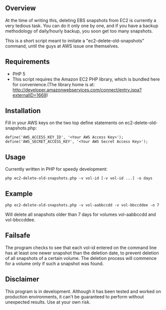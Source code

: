 ## Overview ##
At the time of writing this, deleting EBS snapshots from EC2 is currently a very tedious task. You can do it only one by one, and if you have a backup methodology of daily/hourly backup, you soon get too many snapshots.

This is a short script meant to imitate a "ec2-delete-old-snapshots" command, until the guys at AWS issue one themselves.

## Requirements ##
  * PHP 5
  * This script requires the Amazon EC2 PHP library, which is bundled here for convenience.(The library home is at: http://developer.amazonwebservices.com/connect/entry.jspa?externalID=1669)

## Installation ##
Fill in your AWS keys on the two top define statements on ec2-delete-old-snapshots.php:
```
define('AWS_ACCESS_KEY_ID', '<Your AWS Access Key>');
define('AWS_SECRET_ACCESS_KEY', '<Your AWS Secret Access Key>');
```

## Usage ##
Currently written in PHP for speedy development:
```
php ec2-delete-old-snapshots.php -v vol-id [-v vol-id ...] -o days
```

## Example ##
```
php ec2-delete-old-snapshots.php -v vol-aabbccdd -v vol-bbccddee -o 7
```
Will delete all snapshots older than 7 days for volumes vol-aabbccdd and vol-bbccddee.

## Failsafe ##
The program checks to see that each vol-id entered on the command line has at least one newer snapshot than the deletion date, to prevent deletion of all snapshots of a certain volume. The deletion process will commence for a volume only if such a snapshot was found.

## Disclaimer ##
This program is in development. Although it has been tested and worked on production environments, it can't be guaranteed to perform without unexpected results. Use at your own risk.